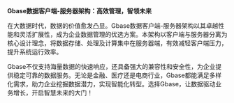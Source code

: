 **Gbase数据客户端-服务器架构：高效管理，智领未来**

在大数据时代，数据的价值愈发凸显。Gbase数据客户端-服务器架构以其卓越性能和灵活扩展性，成为企业数据管理的优选方案。本架构以客户端与服务器分离为核心设计理念，将数据存储、处理及计算集中在服务器端，有效减轻客户端压力，提升系统运行效率。

Gbase不仅支持海量数据的快速响应，还具备强大的兼容性和安全性，为企业提供稳定可靠的数据服务。无论是金融、医疗还是电商行业，Gbase都能满足多样化需求，助力企业挖掘数据潜力，实现智能化转型。选择Gbase，让数据驱动业务增长，开启智慧未来的大门！